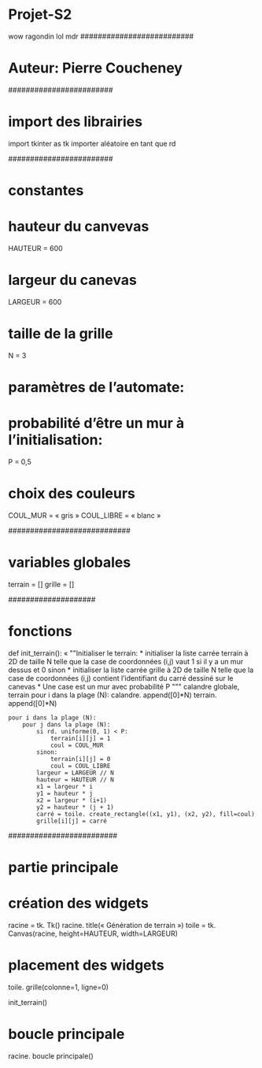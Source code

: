 # Projet-S2
wow
ragondin
lol
mdr
##########################
# Auteur: Pierre Coucheney

########################
# import des librairies

import tkinter as tk
importer aléatoire en tant que rd


########################
# constantes

# hauteur du canvevas
HAUTEUR = 600
# largeur du canevas
LARGEUR = 600
# taille de la grille
N = 3

# paramètres de l’automate:
# probabilité d’être un mur à l’initialisation:
P = 0,5

# choix des couleurs

COUL_MUR = « gris »
COUL_LIBRE = « blanc »


############################
# variables globales
terrain = []
grille = []




####################
# fonctions

def init_terrain():
    « ""Initialiser le terrain:
    * initialiser la liste carrée terrain à 2D de taille N telle
    que la case de coordonnées (i,j) vaut 1 si il y a un mur
    dessus et 0 sinon
    * initialiser la liste carrée grille à 2D de taille N
 telle que la case de coordonnées (i,j) contient l’identifiant
    du carré dessiné sur le canevas 
    * Une case est un mur avec probabilité P
    """
    calandre globale, terrain
    pour i dans la plage (N):
        calandre. append([0]*N)
        terrain. append([0]*N)

    pour i dans la plage (N):
        pour j dans la plage (N):
            si rd. uniforme(0, 1) < P:
                terrain[i][j] = 1
                coul = COUL_MUR
            sinon:
                terrain[i][j] = 0
                coul = COUL_LIBRE
            largeur = LARGEUR // N
            hauteur = HAUTEUR // N
            x1 = largeur * i
            y1 = hauteur * j
            x2 = largeur * (i+1)
            y2 = hauteur * (j + 1)
            carré = toile. create_rectangle((x1, y1), (x2, y2), fill=coul)
            grille[i][j] = carré
        





#########################
# partie principale

# création des widgets
racine = tk. Tk()
racine. title(« Génération de terrain »)
toile = tk. Canvas(racine, height=HAUTEUR, width=LARGEUR)

# placement des widgets
toile. grille(colonne=1, ligne=0)


init_terrain()

# boucle principale
racine. boucle principale()
